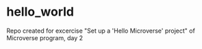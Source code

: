 # hello_world
Repo created for excercise "Set up a 'Hello Microverse' project" of Microverse program, day 2
